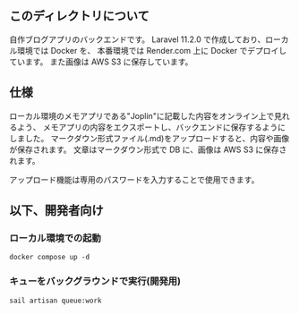 ## このディレクトリについて

自作ブログアプリのバックエンドです。
Laravel 11.2.0 で作成しており、ローカル環境では Docker を、
本番環境では Render.com 上に Docker でデプロイしています。
また画像は AWS S3 に保存しています。

## 仕様

ローカル環境のメモアプリである"Joplin"に記載した内容をオンライン上で見れるよう、
メモアプリの内容をエクスポートし、バックエンドに保存するようにしました。
マークダウン形式ファイル(.md)をアップロードすると、内容や画像が保存されます。
文章はマークダウン形式で DB に、画像は AWS S3 に保存されます。

アップロード機能は専用のパスワードを入力することで使用できます。

## 以下、開発者向け

### ローカル環境での起動

```
docker compose up -d
```

### キューをバックグラウンドで実行(開発用)

```
sail artisan queue:work
```
